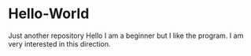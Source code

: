 # Hello-World
Just another  repository
Hello I am a beginner but I like the program. I am very interested in this direction.

